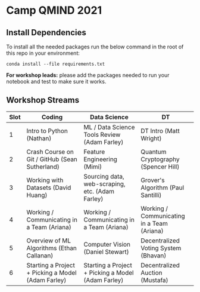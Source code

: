 # Camp QMIND 2021

## Install Dependencies
To install all the needed packages run the below command in the root of this repo in your environment:
```
conda install --file requirements.txt
```
**For workshop leads:** please add the packages needed to run your notebook and test to make sure it works.


## Workshop Streams
| Slot | Coding                                             | Data Science                                       | DT                                         |
|------|----------------------------------------------------|----------------------------------------------------|--------------------------------------------|
| 1    | Intro to Python (Nathan)                           | ML / Data Science Tools Review (Adam Farley)       | DT Intro (Matt Wright)                     |
| 2    | Crash Course on Git / GitHub (Sean Sutherland)     | Feature Engineering (Mimi)                         | Quantum Cryptography (Spencer Hill)        |
| 3    | Working with Datasets (David Huang)                | Sourcing data, web-scraping, etc. (Adam Farley)    | Grover's Algorithm (Paul Santilli)         |
| 4    | Working / Communicating in a Team (Ariana)         | Working / Communicating in a Team (Ariana)         | Working / Communicating in a Team (Ariana) |
| 5    | Overview of ML Algorithms (Ethan Callanan)         | Computer Vision (Daniel Stewart)                   | Decentralized Voting System (Bhavan)       |
| 6    | Starting a Project + Picking a Model (Adam Farley) | Starting a Project + Picking a Model (Adam Farley) | Decentralized Auction (Mustafa)            |

